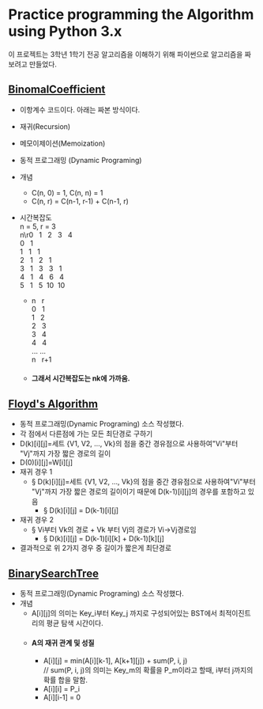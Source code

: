 # Practice programming the Algorithm using Python 3.x

이 프로젝트는 3학년 1학기 전공 알고리즘을 이해하기 위해 파이썬으로 알고리즘을 짜보려고 만들었다.

## [BinomalCoefficient](https://github.com/zzqyu/AlgorithmPractice/blob/master/BinomalCoefficient.py)
* 이항계수 코드이다. 아래는 짜본 방식이다.
* 재귀(Recursion)
* 메모이제이션(Memoization)
* 동적 프로그래밍 (Dynamic Programing)
* 개념
    * C(n, 0) = 1, C(n, n) = 1
    * C(n, r) = C(n-1, r-1) + C(n-1, r)
* 시간복잡도 <br>
    n = 5, r = 3 <br>
    n\r0 &nbsp; 1 &nbsp; 2 &nbsp; 3 &nbsp; 4 <br>
    0 &nbsp; 1&nbsp;<br>
    1 &nbsp; 1 &nbsp; 1<br>
    2 &nbsp; 1 &nbsp; 2 &nbsp; 1<br>
    3 &nbsp; 1 &nbsp; 3 &nbsp; 3 &nbsp; 1<br>
    4 &nbsp; 1 &nbsp; 4 &nbsp; 6 &nbsp; 4&nbsp;<br>
    5 &nbsp; 1 &nbsp; 5&nbsp; 10 &nbsp;10&nbsp;<br>

    * n &nbsp; r<br>
      0 &nbsp; 1<br>
      1 &nbsp; 2<br>
      2 &nbsp; 3<br>
      3 &nbsp; 4<br>
      4 &nbsp; 4<br>
    ...  ...<br>
      n &nbsp; r+1<br>
    * #### 그래서 시간복잡도는 nk에 가까움.



## [Floyd's Algorithm](https://github.com/zzqyu/AlgorithmPractice/blob/master/Floyd.py)
* 동적 프로그래밍(Dynamic Programing) 소스 작성했다.
* 각 점에서 다른점에 가는 모든 최단경로 구하기
* D(k)[i][j]=세트 {V1, V2, …, Vk}의 점을 중간 경유점으로 사용하여"Vi"부터 "Vj"까지 가장 짧은 경로의 길이
* D(0)[i][j]=W[i][j]
* 재귀 경우 1
    * § D(k)[i][j]=세트 {V1, V2, …, Vk}의 점을 중간 경유점으로 사용하여"Vi"부터 "Vj"까지 가장 짧은 경로의 길이이기 때문에 D(k-1)[i][j]의 경우를 포함하고 있음
	    * § D(k)[i][j] = D(k-1)[i][j]
* 재귀 경우 2
    * § Vi부터 Vk의 경로 + Vk 부터 Vj의 경로가 Vi->Vj경로임
	    * § D(k)[i][j] = D(k-1)[i][k] + D(k-1)[k][j]
* 결과적으로 위 2가지 경우 중 길이가 짧은게 최단경로




## [BinarySearchTree](https://github.com/zzqyu/AlgorithmPractice/blob/master/BinarySearchTree.py)
* 동적 프로그래밍(Dynamic Programing) 소스 작성했다.
* 개념
    * A[i][j]의 의미는 Key_i부터 Key_j 까지로 구성되어있는 BST에서 최적이진트리의 평균 탐색 시간이다.
    * #### A의 재귀 관계 및 성질
        * A[i][j] = min(A[i][k-1], A[k+1][j]) + sum(P, i, j)<br>
        // sum(P, i, j)의 의미는 Key_m의 확률을 P_m이라고 할때, i부터 j까지의 확률 합을 말함.
        * A[i][i] = P_i
        * A[i][i-1] = 0

